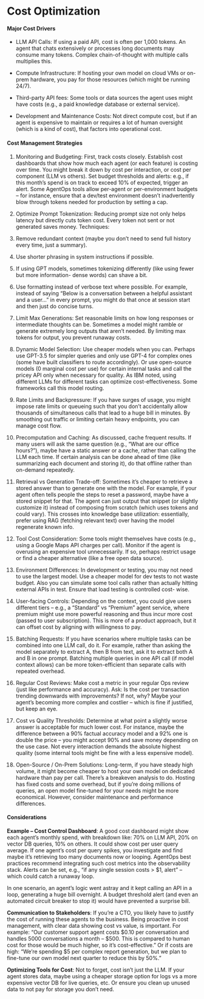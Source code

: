 # Cost Optimization


#### Major Cost Drivers

- LLM API Calls: If using a paid API, cost is often per 1,000 tokens. An agent that chats extensively or processes long documents may consume many tokens. Complex chain-of-thought with multiple calls multiplies this.

- Compute Infrastructure: If hosting your own model on cloud VMs or on-prem hardware, you pay for those resources (which might be running 24/7).

- Third-party API fees: Some tools or data sources the agent uses might have costs (e.g., a paid knowledge database or external service).

- Development and Maintenance Costs: Not direct compute cost, but if an agent is expensive to maintain or requires a lot of human oversight (which is a kind of cost), that factors into operational cost.


#### Cost Management Strategies

1. Monitoring and Budgeting: First, track costs closely. Establish cost dashboards that show how much each agent (or each feature) is costing over time. You might break it down by cost per interaction, or cost per component (LLM vs others). Set budget thresholds and alerts: e.g., if this month’s spend is on track to exceed 10% of expected, trigger an alert. Some AgentOps tools allow per-agent or per-environment budgets – for instance, ensure that a dev/test environment doesn’t inadvertently blow through tokens needed for production by setting a cap.

2. Optimize Prompt Tokenization: Reducing prompt size not only helps latency but directly cuts token cost. Every token not sent or not generated saves money. Techniques:

3. Remove redundant context (maybe you don’t need to send full history every time, just a summary).

4. Use shorter phrasing in system instructions if possible.

5. If using GPT models, sometimes tokenizing differently (like using fewer but more information-
dense words) can shave a bit.

6. Use formatting instead of verbose text where possible. For example, instead of saying “Below is a
conversation between a helpful assistant and a user...” in every prompt, you might do that once
at session start and then just do concise turns.

7. Limit Max Generations: Set reasonable limits on how long responses or intermediate thoughts
can be. Sometimes a model might ramble or generate extremely long outputs that aren’t
needed. By limiting max tokens for output, you prevent runaway costs.

8. Dynamic Model Selection: Use cheaper models when you can. Perhaps use GPT-3.5 for simpler
queries and only use GPT-4 for complex ones (some have built classifiers to route accordingly). Or use open-source models (0 marginal cost per use) for certain internal tasks and call the pricey API only when necessary for quality. As IBM noted, using different LLMs for different tasks can optimize cost-effectiveness. Some frameworks call this model routing.

9. Rate Limits and Backpressure: If you have surges of usage, you might impose rate limits or queueing such that you don’t accidentally allow thousands of simultaneous calls that lead to a huge bill in minutes. By smoothing out traffic or limiting certain heavy endpoints, you can manage cost flow.

10. Precomputation and Caching: As discussed, cache frequent results. If many users will ask the same question (e.g., “What are our office hours?”), maybe have a static answer or a cache, rather than calling the LLM each time. If certain analysis can be done ahead of time (like summarizing each document and storing it), do that offline rather than on-demand repeatedly.

11. Retrieval vs Generation Trade-off: Sometimes it’s cheaper to retrieve a stored answer than to generate one with the model. For example, if your agent often tells people the steps to reset a password, maybe have a stored snippet for that. The agent can just output that snippet (or slightly customize it) instead of composing from scratch (which uses tokens and could vary). This crosses into knowledge base utilization: essentially, prefer using RAG (fetching relevant text) over having the model regenerate known info.


12. Tool Cost Consideration: Some tools might themselves have costs (e.g., using a Google Maps API charges per call). Monitor if the agent is overusing an expensive tool unnecessarily. If so, perhaps restrict usage or find a cheaper alternative (like a free open data source).

13. Environment Differences: In development or testing, you may not need to use the largest model. Use a cheaper model for dev tests to not waste budget. Also you can simulate some tool calls rather than actually hitting external APIs in test. Ensure that load testing is controlled cost- wise.

14. User-facing Controls: Depending on the context, you could give users different tiers – e.g., a “Standard” vs “Premium” agent service, where premium might use more powerful reasoning and thus incur more cost (passed to user subscription). This is more of a product approach, but it can offset cost by aligning with willingness to pay.

15. Batching Requests: If you have scenarios where multiple tasks can be combined into one LLM call, do it. For example, rather than asking the model separately to extract A, then B from text, ask it to extract both A and B in one prompt. Batching multiple queries in one API call (if model context allows) can be more token-efficient than separate calls with repeated overhead.

16. Regular Cost Reviews: Make cost a metric in your regular Ops review (just like performance and accuracy). Ask: Is the cost per transaction trending downwards with improvements? If not, why? Maybe your agent’s becoming more complex and costlier – which is fine if justified, but keep an eye.

17. Cost vs Quality Thresholds: Determine at what point a slightly worse answer is acceptable for much lower cost. For instance, maybe the difference between a 90% factual accuracy model and a 92% one is double the price – you might accept 90% and save money depending on the use case. Not every interaction demands the absolute highest quality (some internal tools might be fine with a less expensive model).

18. Open-Source / On-Prem Solutions: Long-term, if you have steady high volume, it might become cheaper to host your own model on dedicated hardware than pay per call. There’s a breakeven analysis to do. Hosting has fixed costs and some overhead, but if you’re doing millions of queries, an open model fine-tuned for your needs might be more economical. However, consider maintenance and performance differences.


#### Considerations


**Example – Cost Control Dashboard**: A good cost dashboard might show each agent’s monthly spend, with breakdown like: 70% on LLM API, 20% on vector DB queries, 10% on others. It could show cost per user query average. If one agent’s cost per query spikes, you investigate and find maybe it’s retrieving too many documents now or looping. AgentOps best practices recommend integrating such cost metrics into the observability stack. Alerts can be set, e.g., “if any single session costs > $1, alert” – which could catch a runaway loop.

In one scenario, an agent’s logic went astray and it kept calling an API in a loop, generating a huge bill overnight. A budget threshold alert (and even an automated circuit breaker to stop it) would have prevented a surprise bill.


**Communication to Stakeholders**: If you’re a CTO, you likely have to justify the cost of running these agents to the business. Being proactive in cost management, with clear data showing cost vs value, is important. For example: “Our customer support agent costs $0.10 per conversation and handles 5000 conversations a month – $500. This is compared to human cost for those would be much higher, so it’s cost-effective.” Or if costs are high: “We’re spending $5 per complex report generation, but we plan to fine-tune our own model next quarter to reduce this by 50%.”


**Optimizing Tools for Cost**: Not to forget, cost isn’t just the LLM. If your agent stores data, maybe using a cheaper storage option for logs vs a more expensive vector DB for live queries, etc. Or ensure you clean up unused data to not pay for storage you don’t need.
